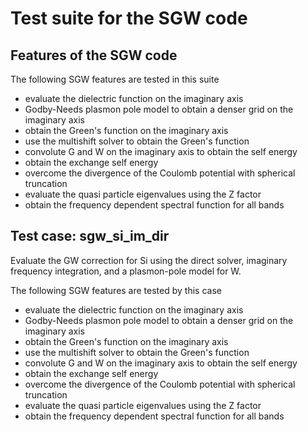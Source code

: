 <!--
 
  This file is part of the Sternheimer-GW code.
  
  Copyright (C) 2010 - 2016 
  Henry Lambert, Martin Schlipf, and Feliciano Giustino
 
  Sternheimer-GW is free software: you can redistribute it and/or modify
  it under the terms of the GNU General Public License as published by
  the Free Software Foundation, either version 3 of the License, or
  (at your option) any later version.
 
  Sternheimer-GW is distributed in the hope that it will be useful,
  but WITHOUT ANY WARRANTY; without even the implied warranty of
  MERCHANTABILITY or FITNESS FOR A PARTICULAR PURPOSE. See the
  GNU General Public License for more details.
 
  You should have received a copy of the GNU General Public License
  along with Sternheimer-GW. If not, see
  http://www.gnu.org/licenses/gpl.html .
 
-->

Test suite for the SGW code
===========================

Features of the SGW code
------------------------

The following SGW features are tested in this suite

* evaluate the dielectric function on the imaginary axis
* Godby-Needs plasmon pole model to obtain a denser grid on the imaginary axis
* obtain the Green's function on the imaginary axis
* use the multishift solver to obtain the Green's function
* convolute G and W on the imaginary axis to obtain the self energy
* obtain the exchange self energy
* overcome the divergence of the Coulomb potential with spherical truncation
* evaluate the quasi particle eigenvalues using the Z factor
* obtain the frequency dependent spectral function for all bands

Test case: sgw\_si\_im\_dir
------------------------

Evaluate the GW correction for Si using the direct solver, imaginary frequency
integration, and a plasmon-pole model for W.

The following SGW features are tested by this case

* evaluate the dielectric function on the imaginary axis
* Godby-Needs plasmon pole model to obtain a denser grid on the imaginary axis
* obtain the Green's function on the imaginary axis
* use the multishift solver to obtain the Green's function
* convolute G and W on the imaginary axis to obtain the self energy
* obtain the exchange self energy
* overcome the divergence of the Coulomb potential with spherical truncation
* evaluate the quasi particle eigenvalues using the Z factor
* obtain the frequency dependent spectral function for all bands

